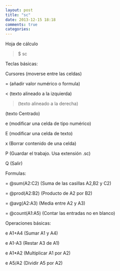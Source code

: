 ```yaml
---
layout: post
title: "sc"
date: 2013-12-15 18:18
comments: true
categories: 
---
```

Hoja de cálculo

>$ sc

Teclas básicas:

Cursores (moverse entre las celdas)

= (añadir valor numérico o formula)

< (texto alineado a la izquierda)

> (texto alineado a la derecha)

 (texto Centrado)

e (modificar una celda de tipo numérico)

E (modificar una celda de texto)

x (Borrar contenido de una celda)

P (Guardar el trabajo. Usa extensión .sc)

Q (Salir)

Formulas:

= @sum(A2:C2) (Suma de las casillas A2,B2 y C2)

= @prod(A2:B2) (Producto de A2 por B2)

= @avg(A2:A3) (Media entre A2 y A3)

= @count(A1:A5) (Contar las entradas no en blanco)

Operaciones básicas:

e A1+A4 (Sumar A1 y A4)

e A1-A3 (Restar A3 de A1)

e A1*A2 (Multiplicar A1 por A2)

e A5/A2 (Dividir A5 por A2)

